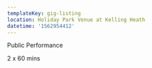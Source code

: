 ```yaml
---
templateKey: gig-listing
location: Holiday Park Venue at Kelling Heath
datetime: '1562954412'
---
```

Public Performance 

2 x 60 mins
